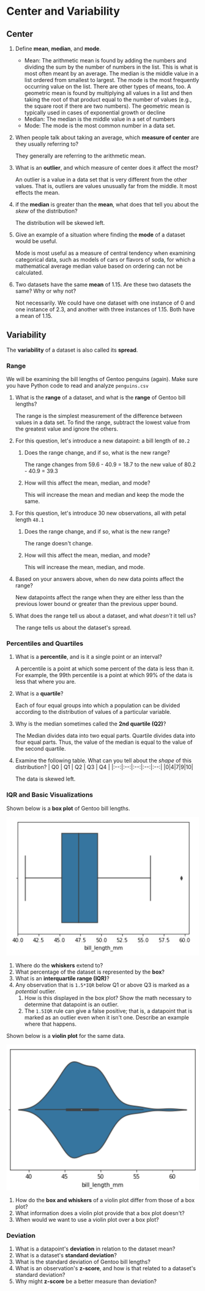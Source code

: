 # Center and Variability

## Center
1. Define **mean**, **median**, and **mode**.
   - Mean: The arithmetic mean is found by adding the numbers and dividing the sum by the number of numbers in the list. This is what is most often meant by an average. The median is the middle value in a list ordered from smallest to largest. The mode is the most frequently occurring value on the list. There are other types of means, too. A geometric mean is found by multiplying all values in a list and then taking the root of that product equal to the number of values (e.g., the square root if there are two numbers). The geometric mean is typically used in cases of exponential growth or decline
   - Median: The median is the middle value in a set of numbers
   - Mode: The mode is the most common number in a data set.

2. When people talk about taking an average, which **measure of center** are they usually referring to?

   They generally are referring to the arithmetic mean.

3. What is an **outlier**, and which measure of center does it affect the most?

   An outlier is a value in a data set that is very different from the other values. That is, outliers are values unusually far from the middle. It most effects the mean.

4. if the **median** is greater than the **mean**, what does that tell you about the _skew_ of the distribution?

    The distribution will be skewed left.

5. Give an example of a situation where finding the **mode** of a dataset would be useful.

   Mode is most useful as a measure of central tendency when examining categorical data, such as models of cars or flavors of soda, for which a mathematical average median value based on ordering can not be calculated.

6. Two datasets have the same **mean** of 1.15. Are these two datasets the same? Why or why not?

   Not necessarily. We could have one dataset with one instance of 0 and one instance of 2.3, and another with three instances of 1.15. Both have a mean of 1.15.

## Variability
The **variability** of a dataset is also called its **spread**.

### Range
We will be examining the bill lengths of Gentoo penguins (again). Make sure you have Python code to read and analyze `penguins.csv`

1. What is the **range** of a dataset, and what is the **range** of Gentoo bill lengths?

   The range is the simplest measurement of the difference between values in a data set. To find the range, subtract the lowest value from the greatest value and ignore the others.

2. For this question, let's introduce a new datapoint: a bill length of `80.2`
   1. Does the range change, and if so, what is the new range?
   
      The range changes from 59.6 - 40.9 = 18.7 to the new value of 80.2 - 40.9 = 39.3
   
   2. How will this affect the mean, median, and mode?

      This will increase the mean and median and keep the mode the same.

3. For this question, let's introduce 30 new observations, all with petal length `48.1`
   1. Does the range change, and if so, what is the new range?
   
      The range doesn't change.
   
   2. How will this affect the mean, median, and mode?

      This will increase the mean, median, and mode.

4. Based on your answers above, when do new data points affect the range?

   New datapoints affect the range when they are either less than the previous lower bound or greater than the previous upper bound.

5. What does the range tell us about a dataset, and what _doesn't_ it tell us?

   The range tells us about the dataset's spread.   

### Percentiles and Quartiles
1. What is a **percentile**, and is it a single point or an interval?

   A percentile is a point at which some percent of the data is less than it. For example, the 99th percentile is a point at which 99% of the data is less that where you are.

2. What is a **quartile**?

   Each of four equal groups into which a population can be divided according to the distribution of values of a particular variable.

3. Why is the median sometimes called the **2nd quartile (Q2)**?

   The Median divides data into two equal parts. Quartile divides data into four equal parts. Thus, the value of the median is equal to the value of the second quartile.

4. Examine the following table. What can you tell about the _shape_ of this distribution?
    | Q0 | Q1 | Q2 | Q3 | Q4 |
    |:--:|:--:|:--:|:--:|:--:|
    |0|4|7|9|10|

   The data is skewed left.

### IQR and Basic Visualizations
Shown below is a **box plot** of Gentoo bill lengths.

![Boxplot of Gentoo bill lengths](assets/img/center-and-variability-boxplot.png)

1. Where do the **whiskers** extend to?
2. What percentage of the dataset is represented by the **box**?
3. What is an **interquartile range (IQR)**?
4. Any observation that is `1.5*IQR` below Q1 or above Q3 is marked as a _potential_ outlier.
   1. How is this displayed in the box plot? Show the math necessary to determine that datapoint is an outlier.
   2. The `1.5IQR` rule can give a false positive; that is, a datapoint that is marked as an outlier even when it isn't one. Describe an example where that happens.

Shown below is a **violin plot** for the same data.

![Violin plot of Gentoo bill lengths](assets/img/center-and-variability-violin.png)

1. How do the **box and whiskers** of a violin plot differ from those of a box plot?
2. What information does a violin plot provide that a box plot doesn't?
3. When would we want to use a violin plot over a box plot?

### Deviation
1. What is a datapoint's **deviation** in relation to the dataset mean?
2. What is a dataset's **standard deviation**?
3. What is the standard deviation of Gentoo bill lengths?
4. What is an observation's **z-score**, and how is that related to a dataset's standard deviation?
5. Why might **z-score** be a better measure than deviation?
